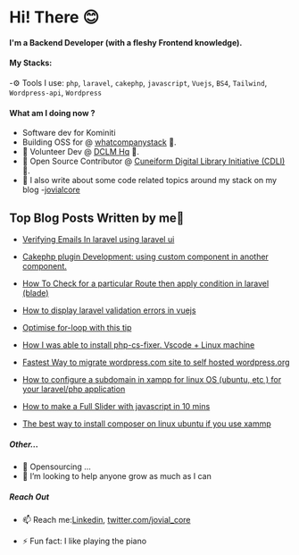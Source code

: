 
# Hi! There :blush:


#### I'm a Backend Developer (with a fleshy Frontend knowledge).

#### My Stacks:

-⚙️ Tools I use: `php`, `laravel`, `cakephp`, `javascript`, `Vuejs`, `BS4`, `Tailwind`, `Wordpress-api`, `Wordpress`

#### What am I doing now ? 
-  Software dev for Kominiti
- Building OSS for @ [whatcompanystack](https://whatcompanystack.com) 🔭.
- 🔭 Volunteer Dev  @ [DCLM Hq](https://github.com/dclmict/dclm-testimony) 🔭.
- 🔭 Open Source Contributor  @ [Cuneiform Digital Library Initiative (CDLI)](https://gitlab.com/users/jovialcore/activity) 🔭.
- 💬 I also write about some code related topics around my stack on my blog -[jovialcore](https://dev.to/jovialcore)


## Top Blog Posts Written by me📩 
<!-- BLOG-POST-LIST:START -->
- [Verifying Emails In laravel  using laravel ui](https://jovialcore.tech/2023/06/02/verifying-emails-in-laravel-10-using-laravel-ui-auth)

- [Cakephp plugin Development: using custom component in another component.](https://dev.to/jovialcore/cakephp-plugin-development-using-custom-component-in-another-component-e6a)

- [How To Check for a particular Route then apply condition in laravel (blade)](https://dev.to/jovialcore/how-to-check-for-a-particular-route-then-apply-condition-in-laravel-5c72)
- [How to display laravel validation errors in vuejs](https://dev.to/jovialcore/how-to-display-laravel-validation-errors-in-vuejs-2g3c)
- [Optimise for-loop with this tip](https://dev.to/jovialcore/php-optimise-forloop-with-this-tip-n70)
- [How I was able to install php-cs-fixer. Vscode + Linux machine](https://dev.to/jovialcore/how-i-was-able-to-install-php-cs-fixer-vscode-linux-machine-2f8b)
- [Fastest Way to migrate wordpress.com site to self hosted wordpress.org](https://dev.to/jovialcore/fastest-way-to-migrate-your-site-from-wordpresscom-to-wordpressorg-3jjj)
- [How to configure a subdomain in xampp for linux OS (ubuntu, etc ) for your laravel/php application](https://dev.to/jovialcore/how-to-configure-a-subdomain-in-xampp-for-linux-os-ubuntu-etc-for-your-laravelphp-application-g9)
- [How to make a Full Slider with javascript in 10 mins](https://dev.to/jovialcore/how-to-make-a-full-slider-with-javascript-in-10-mins-3bb3)
- [The best way to install composer on linux ubuntu if you use xammp](https://dev.to/jovialcore/my-recommended-way-to-install-composer-on-linux-ubuntu-if-you-use-xammp-4dj6)
<!-- BLOG-POST-LIST:END -->

##### Other...
- 👯 Opensourcing ...
- 🤔 I’m looking to help anyone grow as much as I can

##### Reach Out 
- 📫 Reach me:[Linkedin](https://www.linkedin.com/in/chidieberechukwudi/),  [twitter.com/jovial_core](https://twitter.com/jovialcore)


- ⚡ Fun fact: I like playing the piano





